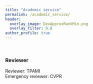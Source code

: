 ```yaml
---
title: "Academic service"
permalink: /academic_service/
header:
  overlay_image: DevApproxRankMin.png
  overlay_filter: 0.8
author_profile: true
---
```

<br>
<h3>Reviewer</h3>
Reviewer: TPAMI <br>
Emergency reviewer: CVPR <br>
